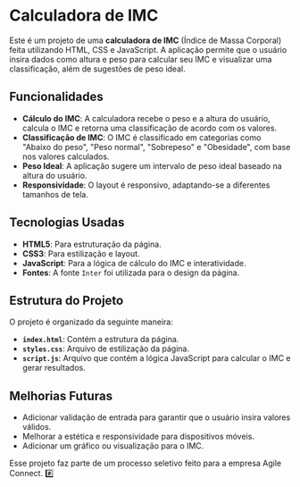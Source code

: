 # Calculadora de IMC

Este é um projeto de uma **calculadora de IMC** (Índice de Massa Corporal) feita utilizando HTML, CSS e JavaScript. A aplicação permite que o usuário insira dados como altura e peso para calcular seu IMC e visualizar uma classificação, além de sugestões de peso ideal.

## Funcionalidades

- **Cálculo do IMC**: A calculadora recebe o peso e a altura do usuário, calcula o IMC e retorna uma classificação de acordo com os valores.
- **Classificação de IMC**: O IMC é classificado em categorias como "Abaixo do peso", "Peso normal", "Sobrepeso" e "Obesidade", com base nos valores calculados.
- **Peso Ideal**: A aplicação sugere um intervalo de peso ideal baseado na altura do usuário.
- **Responsividade**: O layout é responsivo, adaptando-se a diferentes tamanhos de tela.

## Tecnologias Usadas

- **HTML5**: Para estruturação da página.
- **CSS3**: Para estilização e layout.
- **JavaScript**: Para a lógica de cálculo do IMC e interatividade.
- **Fontes**: A fonte `Inter` foi utilizada para o design da página.

## Estrutura do Projeto

O projeto é organizado da seguinte maneira:

- **`index.html`**: Contém a estrutura da página.
- **`styles.css`**: Arquivo de estilização da página.
- **`script.js`**: Arquivo que contém a lógica JavaScript para calcular o IMC e gerar resultados.

## Melhorias Futuras

- Adicionar validação de entrada para garantir que o usuário insira valores válidos.
- Melhorar a estética e responsividade para dispositivos móveis.
- Adicionar um gráfico ou visualização para o IMC.

Esse projeto faz parte de um processo seletivo feito para a empresa Agile Connect. #️⃣
